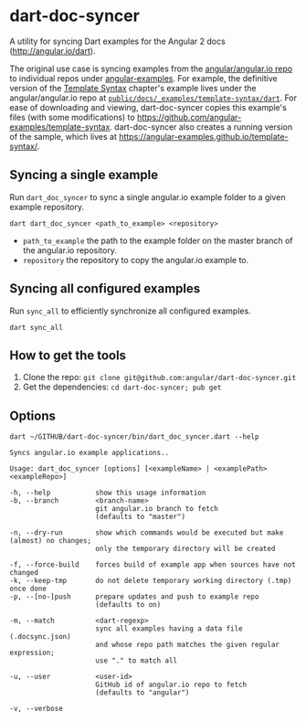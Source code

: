 # dart-doc-syncer
A utility for syncing Dart examples for the Angular 2 docs (http://angular.io/dart).

The original use case is syncing examples from the [angular/angular.io repo](https://github.com/angular/angular.io)
to individual repos under [angular-examples](https://github.com/angular-examples).
For example, the definitive version of the
[Template Syntax](https://angular.io/docs/dart/latest/guide/template-syntax.html) chapter's example
lives under the angular/angular.io repo at
[`public/docs/_examples/template-syntax/dart`](https://github.com/angular/angular.io/tree/master/public/docs/_examples/template-syntax/dart).
For ease of downloading and viewing, dart-doc-syncer copies this example's files (with some modifications)
to https://github.com/angular-examples/template-syntax.
dart-doc-syncer also creates a running version of the sample, which lives at
https://angular-examples.github.io/template-syntax/.


Syncing a single example
------------------------

Run `dart_doc_syncer` to sync a single angular.io example folder to a given
example repository.

```
dart dart_doc_syncer <path_to_example> <repository>
```

- `path_to_example` the path to the example folder on the master branch of the
angular.io repository.
- `repository` the repository to copy the angular.io example to.

Syncing all configured examples
-------------------------------

Run `sync_all` to efficiently synchronize all configured examples.

```
dart sync_all
```

How to get the tools
--------------------

1. Clone the repo: `git clone git@github.com:angular/dart-doc-syncer.git`
2. Get the dependencies: `cd dart-doc-syncer; pub get`

Options
-------

```
dart ~/GITHUB/dart-doc-syncer/bin/dart_doc_syncer.dart --help

Syncs angular.io example applications..

Usage: dart_doc_syncer [options] [<exampleName> | <examplePath> <exampleRepo>]

-h, --help           show this usage information
-b, --branch         <branch-name>
                     git angular.io branch to fetch
                     (defaults to "master")

-n, --dry-run        show which commands would be executed but make (almost) no changes;
                     only the temporary directory will be created

-f, --force-build    forces build of example app when sources have not changed
-k, --keep-tmp       do not delete temporary working directory (.tmp) once done
-p, --[no-]push      prepare updates and push to example repo
                     (defaults to on)

-m, --match          <dart-regexp>
                     sync all examples having a data file (.docsync.json)
                     and whose repo path matches the given regular expression;
                     use "." to match all

-u, --user           <user-id>
                     GitHub id of angular.io repo to fetch
                     (defaults to "angular")

-v, --verbose        
```
